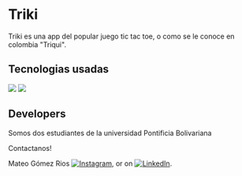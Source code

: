 # Triki
Triki es una app del popular juego tic tac toe, o como se le conoce en colombia "Triqui".

## Tecnologias usadas

![](https://img.shields.io/badge/Code-Java-informational?style=flat&logo=<LOGO_NAME>&logoColor=white&color=2bbc8a) ![](https://img.shields.io/badge/IDE-AndroidStudio-informational?style=flat&logo=<LOGO_NAME>&logoColor=white&color=2bbc8a)


<!-- Actual text -->

## Developers

Somos dos estudiantes de la universidad Pontificia Bolivariana

<!-- Actual text -->

Contactanos!

Mateo Gómez Rios [![Instagram][1.2]][1], or on [![LinkedIn][2.2]][1].

<!-- Icons -->

[1.2]: https://i.imgur.com/FTfZyuk.png (instagram icon without padding)

[2.2]: https://i.imgur.com/Y5mNRZ9_d.webp?maxwidth=760&fidelity=grand (linkdn icon without padding)


<!-- Links to your social media accounts -->

[1]: https://www.instagram.com/daniel.castillob/?hl=es-la

